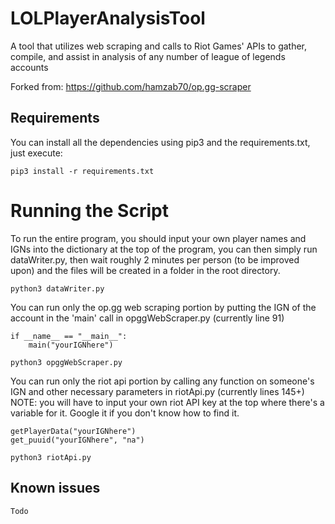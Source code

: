 # LOLPlayerAnalysisTool

A tool that utilizes web scraping and calls to Riot Games' APIs to gather, compile, and assist in analysis of any number of league of legends accounts

Forked from: https://github.com/hamzab70/op.gg-scraper

## Requirements

You can install all the dependencies using pip3 and the requirements.txt, just execute:

```
pip3 install -r requirements.txt 
```

# Running the Script

To run the entire program, you should input your own player names and IGNs into the dictionary at the top of the program, you can then simply run dataWriter.py, then wait roughly 2 minutes per person (to be improved upon) and the files will be created in a folder in the root directory.

```
python3 dataWriter.py
```

You can run only the op.gg web scraping portion by putting the IGN of the account in the 'main' call in opggWebScraper.py (currently line 91)
```
if __name__ == "__main__":
	main("yourIGNhere")
```

```
python3 opggWebScraper.py 
```

You can run only the riot api portion by calling any function on someone's IGN and other necessary parameters in riotApi.py (currently lines 145+)
NOTE: you will have to input your own riot API key at the top where there's a variable for it. Google it if you don't know how to find it.
```
getPlayerData("yourIGNhere")
get_puuid("yourIGNhere", "na")
```

```
python3 riotApi.py 
```

## Known issues

```
Todo
```
